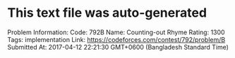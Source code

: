 # This text file was auto-generated

Problem Information:
Code: 792B
Name: Counting-out Rhyme
Rating: 1300
Tags: implementation
Link: https://codeforces.com/contest/792/problem/B
Submitted At: 2017-04-12 22:21:30 GMT+0600 (Bangladesh Standard Time)